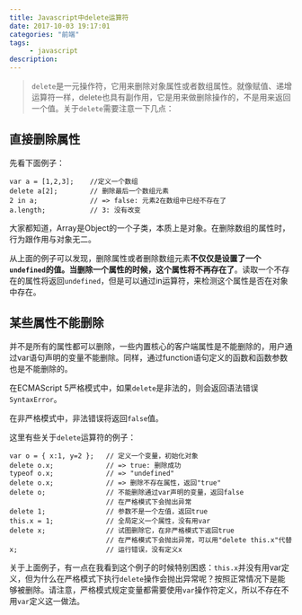 ```yaml
---
title: Javascript中delete运算符
date: 2017-10-03 19:17:01
categories: "前端"
tags:
     - javascript
description:
---
```


> `delete`是一元操作符，它用来删除对象属性或者数组属性。就像赋值、递增运算符一样，delete也具有副作用，它是用来做删除操作的，不是用来返回一个值。关于`delete`需要注意一下几点：
<!--more-->

## 直接删除属性
先看下面例子：
```
var a = [1,2,3];    //定义一个数组
delete a[2];        // 删除最后一个数组元素
2 in a;             // => false: 元素2在数组中已经不存在了
a.length;           // 3: 没有改变
```
大家都知道，Array是Object的一个子类，本质上是对象。在删除数组的属性时，行为跟作用与对象无二。

从上面的例子可以发现，删除属性或者删除数组元素**不仅仅是设置了一个`undefined`的值。当删除一个属性的时候，这个属性将不再存在了**。读取一个不存在的属性将返回`undefined`，但是可以通过in运算符，来检测这个属性是否在对象中存在。

## 某些属性不能删除
并不是所有的属性都可以删除，一些内置核心的客户端属性是不能删除的，用户通过var语句声明的变量不能删除。同样，通过function语句定义的函数和函数参数也是不能删除的。

在ECMAScript 5严格模式中，如果`delete`是非法的，则会返回语法错误`SyntaxError`。

在非严格模式中，非法错误将返回`false`值。

这里有些关于`delete`运算符的例子：
```
var o = { x:1, y=2 };   // 定义一个变量，初始化对象
delete o.x;             // => true: 删除成功
typeof o.x;             // => "undefined"
delete o.x;             // => 删除不存在属性，返回"true"
delete o;               // 不能删除通过var声明的变量，返回false
                        // 在严格模式下会抛出异常
delete 1;               // 参数不是一个左值，返回true
this.x = 1;             // 全局定义一个属性，没有用var
delete x;               // 试图删除它，在非严格模式下返回true
                        // 在严格模式下会抛出异常，可以用"delete this.x"代替
x;                      // 运行错误，没有定义x
```
关于上面例子，有一点在我看到这个例子的时候特别困惑：`this.x`并没有用var定义，但为什么在严格模式下执行`delete`操作会抛出异常呢？按照正常情况下是能够被删除。请注意，严格模式规定变量都需要使用`var`操作符定义，所以不存在不用`var`定义这一做法。
